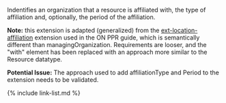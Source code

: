 <!--- Text entered into this file will appear at the top of the profiles page before the Formal Views of the profile content. -->

Indentifies an organization that a resource is affiliated with, the type of affiliation and, optionally, the period of the affiliation.

**Note:** this extension is adapted (generalized) from the [ext-location-affiliation](https://simplifier.net/ProvincialProviderRe/location-affiliation/~json) extension used in the ON PPR guide, which is semantically different than managingOrganization.  Requirements are looser, and the "with" element has been replaced with an approach more similar to the Resource datatype.

**Potential Issue:** The approach used to add affiliationType and Period to the extension needs to be validated.

{% include link-list.md %}
